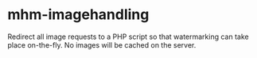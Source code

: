 # mhm-imagehandling
Redirect all image requests to a PHP script so that watermarking can take place on-the-fly. No images will be cached on the server.
